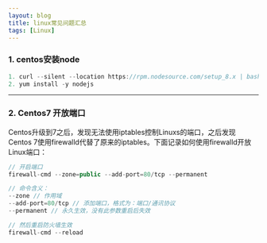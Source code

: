```yaml
---
layout: blog
title: linux常见问题汇总
tags: [Linux]
---
```


### 1. centos安装node
```js
1. curl --silent --location https://rpm.nodesource.com/setup_8.x | bash -
2. yum install -y nodejs
```

-----

### 2. Centos7 开放端口

Centos升级到7之后，发现无法使用iptables控制Linuxs的端口，之后发现Centos 7使用firewalld代替了原来的iptables。下面记录如何使用firewalld开放Linux端口：

```js
// 开启端口
firewall-cmd --zone=public --add-port=80/tcp --permanent

// 命令含义：
--zone // 作用域
--add-port=80/tcp // 添加端口，格式为：端口/通讯协议
--permanent // 永久生效，没有此参数重启后失效

// 然后重启防火墙生效
firewall-cmd --reload 

```


